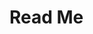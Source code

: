 # Read Me
<!-- 

Porject Name:

TASK1_PROJECT

short description:

Python program that takes user input and prints the output

Table of contents:

- helloWorld.py
- Task1_output_screenshot.jpg
- Task2_output_screenshot.jpg

Installation:

simply download and run the folder in your code editor of choice. Make sure the files are all in the same folder before running the python code.

Usage:

The python code relies on user input and gives the user the input that the user added as a output.

Credits:

https://github.com/ZeakMeadows

-->